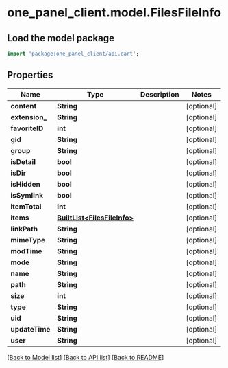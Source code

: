 # one_panel_client.model.FilesFileInfo

## Load the model package
```dart
import 'package:one_panel_client/api.dart';
```

## Properties
Name | Type | Description | Notes
------------ | ------------- | ------------- | -------------
**content** | **String** |  | [optional] 
**extension_** | **String** |  | [optional] 
**favoriteID** | **int** |  | [optional] 
**gid** | **String** |  | [optional] 
**group** | **String** |  | [optional] 
**isDetail** | **bool** |  | [optional] 
**isDir** | **bool** |  | [optional] 
**isHidden** | **bool** |  | [optional] 
**isSymlink** | **bool** |  | [optional] 
**itemTotal** | **int** |  | [optional] 
**items** | [**BuiltList&lt;FilesFileInfo&gt;**](FilesFileInfo.md) |  | [optional] 
**linkPath** | **String** |  | [optional] 
**mimeType** | **String** |  | [optional] 
**modTime** | **String** |  | [optional] 
**mode** | **String** |  | [optional] 
**name** | **String** |  | [optional] 
**path** | **String** |  | [optional] 
**size** | **int** |  | [optional] 
**type** | **String** |  | [optional] 
**uid** | **String** |  | [optional] 
**updateTime** | **String** |  | [optional] 
**user** | **String** |  | [optional] 

[[Back to Model list]](../README.md#documentation-for-models) [[Back to API list]](../README.md#documentation-for-api-endpoints) [[Back to README]](../README.md)


